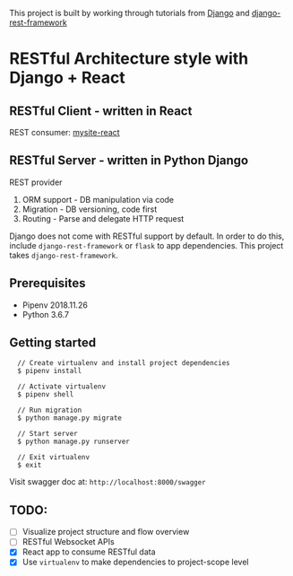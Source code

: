 This project is built by working through tutorials from [Django](https://docs.djangoproject.com/en/2.1/intro/tutorial01/) and [django-rest-framework](https://www.django-rest-framework.org/api-guide/viewsets/#example)

# RESTful Architecture style with Django + React

## RESTful Client - written in React
  REST consumer: [mysite-react](https://github.com/nhathadt11/mysite-react)

## RESTful Server - written in Python Django
  REST provider

1. ORM support - DB manipulation via code
2. Migration - DB versioning, code first
3. Routing - Parse and delegate HTTP request

  Django does not come with RESTful support by default. In order to do this, include `django-rest-framework` or `flask` to app dependencies. This project takes `django-rest-framework`.
  

## Prerequisites
  - Pipenv 2018.11.26
  - Python 3.6.7

## Getting started
  ```
    // Create virtualenv and install project dependencies
    $ pipenv install

    // Activate virtualenv
    $ pipenv shell

    // Run migration
    $ python manage.py migrate

    // Start server
    $ python manage.py runserver

    // Exit virtualenv
    $ exit
  ```
  Visit swagger doc at: `http://localhost:8000/swagger`

## TODO:
- [ ] Visualize project structure and flow overview
- [ ] RESTful Websocket APIs
- [x] React app to consume RESTful data
- [x] Use `virtualenv` to make dependencies to project-scope level
